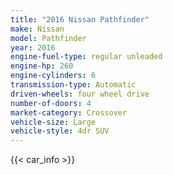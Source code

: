 ```yaml
---
title: "2016 Nissan Pathfinder"
make: Nissan
model: Pathfinder
year: 2016
engine-fuel-type: regular unleaded
engine-hp: 260
engine-cylinders: 6
transmission-type: Automatic
driven-wheels: four wheel drive
number-of-doors: 4
market-category: Crossover
vehicle-size: Large
vehicle-style: 4dr SUV
---
```


{{< car_info >}}
